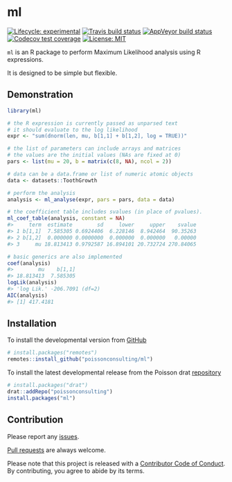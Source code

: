
<!-- README.md is generated from README.Rmd. Please edit that file -->

# ml

<!-- badges: start -->

[![Lifecycle:
experimental](https://img.shields.io/badge/lifecycle-experimental-orange.svg)](https://www.tidyverse.org/lifecycle/#experimental)
[![Travis build
status](https://travis-ci.com/poissonconsulting/ml.svg?branch=master)](https://travis-ci.com/poissonconsulting/ml)
[![AppVeyor build
status](https://ci.appveyor.com/api/projects/status/github/poissonconsulting/ml?branch=master&svg=true)](https://ci.appveyor.com/project/poissonconsulting/ml)
[![Codecov test
coverage](https://codecov.io/gh/poissonconsulting/ml/branch/master/graph/badge.svg)](https://codecov.io/gh/poissonconsulting/ml?branch=master)
[![License:
MIT](https://img.shields.io/badge/License-MIT-green.svg)](https://opensource.org/licenses/MIT)
<!-- [![Tinyverse status](https://tinyverse.netlify.com/badge/ml)](https://CRAN.R-project.org/package=ml) -->
<!-- [![CRAN status](https://www.r-pkg.org/badges/version/ml)](https://cran.r-project.org/package=ml) -->
<!-- ![CRAN downloads](https://cranlogs.r-pkg.org/badges/ml) -->
<!-- badges: end -->

`ml` is an R package to perform Maximum Likelihood analysis using R
expressions.

It is designed to be simple but flexible.

## Demonstration

``` r
library(ml)

# the R expression is currently passed as unparsed text
# it should evaluate to the log likelihood
expr <- "sum(dnorm(len, mu, b[1,1] + b[1,2], log = TRUE))"

# the list of parameters can include arrays and matrices
# the values are the initial values (NAs are fixed at 0)
pars <- list(mu = 20, b = matrix(c(8, NA), ncol = 2))

# data can be a data.frame or list of numeric atomic objects
data <- datasets::ToothGrowth

# perform the analysis
analysis <- ml_analyse(expr, pars = pars, data = data)

# the coefficient table includes svalues (in place of pvalues).
ml_coef_table(analysis, constant = NA)
#>     term  estimate        sd     lower     upper    svalue
#> 1 b[1,1]  7.585305 0.6924406  6.228146  8.942464  90.35263
#> 2 b[1,2]  0.000000 0.0000000  0.000000  0.000000   0.00000
#> 3     mu 18.813413 0.9792587 16.894101 20.732724 270.84065
```

``` r
# basic generics are also implemented
coef(analysis)
#>        mu    b[1,1] 
#> 18.813413  7.585305
logLik(analysis)
#> 'log Lik.' -206.7091 (df=2)
AIC(analysis)
#> [1] 417.4181
```

## Installation

<!-- To install the latest release from [CRAN](https://cran.r-project.org) -->

To install the developmental version from
[GitHub](https://github.com/poissonconsulting/ml)

``` r
# install.packages("remotes")
remotes::install_github("poissonconsulting/ml")
```

To install the latest developmental release from the Poisson drat
[repository](https://github.com/poissonconsulting/drat)

``` r
# install.packages("drat")
drat::addRepo("poissonconsulting")
install.packages("ml")
```

## Contribution

Please report any
[issues](https://github.com/poissonconsulting/ml/issues).

[Pull requests](https://github.com/poissonconsulting/ml/pulls) are
always welcome.

Please note that this project is released with a [Contributor Code of
Conduct](https://github.com/poissonconsulting/ml/blob/master/CODE_OF_CONDUCT.md).
By contributing, you agree to abide by its terms.
